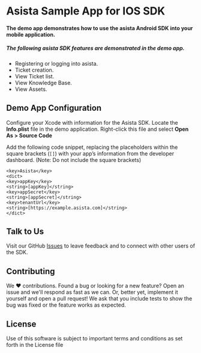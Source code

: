 
# Asista Sample App for IOS SDK

#### The demo app demonstrates how to use the asista Android SDK into your mobile application.


##### The following asista SDK features are demonstrated in the demo app.
- Registering or logging into asista.
- Ticket creation.
- View Ticket list.
- View Knowledge Base.
- View Assets.


## Demo App Configuration

Configure your Xcode with information for the Asista SDK. Locate the **Info.plist** file in the demo  application. Right-click this file and select **Open As > Source Code**

Add the following code snippet, replacing the placeholders within the square brackets (`[]`) with your app’s information from the developer dashboard. (Note: Do not include the square brackets)

```
<key>Asista</key>
<dict>
<key>appKey</key>
<string>[appKey]</string>
<key>appSecret</key>
<string>[appSecret]</string>
<key>tenantUrl</key>
<string>[https://example.asista.com]</string>
</dict>
```

## Talk to Us
Visit our GitHub [Issues](https://github.com/cherrylabstech/asista-sdk-ios/issues) to leave feedback and to connect with other users of the SDK.

## Contributing

We :heart: contributions. Found a bug or looking for a new feature? Open an issue and we'll respond as fast as we can. Or, better yet, implement it yourself and open a pull request! We ask that you include tests to show the bug was fixed or the feature works as expected.

## License
 Use of this software is subject to important terms and conditions as set forth in the License file
